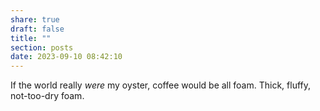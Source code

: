```yaml
---
share: true
draft: false
title: ""
section: posts
date: 2023-09-10 08:42:10
---
```


If the world really _were_ my oyster, coffee would be all foam. Thick, fluffy, not-too-dry foam. 
